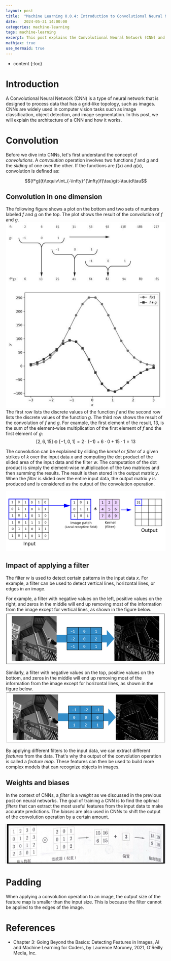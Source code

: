 ```yaml
---
layout: post
title:  "Machine Learning 0.0.4: Introduction to Convolutional Neural Network (CNN)"
date:   2024-05-31 14:00:00
categories: machine-learning 
tags: machine-learning
excerpt: This post explains the Convolutional Neural Network (CNN) and its applications in computer vision.
mathjax: true
use_mermaid: true
---
```


* content
{:toc}

# Introduction
A Convolutional Neural Network (CNN) is a type of neural network that is designed to process data that has a grid-like topology, such as images. 
CNNs are widely used in computer vision tasks such as image classification, object detection, and image segmentation. 
In this post, we will explain the architecture of a CNN and how it works.


# Convolution
Before we dive into CNNs, let's first understand the concept of _convolutions_. 
A _convolution_ operation involves two functions $f$ and $g$ and the _sliding_ of one over the other. If the functions are $f(x)$ and $g(x)$, convolution is defined as:  
<p align="center">$$(f*g)(t)\equiv\int_{-\infty}^{\infty}f(\tau)g(t-\tau)d\tau$$</p>  

## Convolution in one dimension
The following figure shows a plot on the bottom and two sets of numbers labeled $f$ and $g$ on the top. The plot shows the result of the convolution of $f$ and $g$.
![Convolution](/assets/images/ML/004/convolution_1d.png)  
The first row lists the discrete values of the function $f$ and the second row lists the discrete values of the function $g$. The third row shows the result of the convolution of $f$ and $g$.
For example, the first element of the result, 13, is the sum of the element-wise multiplication of the first element of $f$ and the first element of $g$:
$$[2, 6, 15] \circledast [-1, 0, 1] = 2\cdot (-1) + 6 \cdot 0 + 15 \cdot 1 = 13 $$

The convolution can be explained by sliding the _kernel_ or _filter_ of a given strikes of $k$ over the input data $x$ and computing the dot product of the slided area of the input data and the filter $w$.
The computation of the dot product is simply the element-wise multiplication of the two matrices and then summing the results. The result is then stored in the output matrix $y$.
When the _filter_ is slided over the entire input data, the output matrix $y$ is produced and is considered as the output of the convolution operation.  

![Convolution](/assets/images/ML/004/convolution2.png)

## Impact of applying a filter
The filter $w$ is used to detect certain patterns in the input data $x$. For example, a filter can be used to detect vertical lines, horizontal lines, or edges in an image.

For example, a filter with negative values on the left, positive values on the right, and zeros in the middle will end up removing most of the information from the image
except for vertical lines, as shown in the figure below.
![Vertical Line Detection](/assets/images/ML/004/detect-vertical.png)

Similarly, a filter with negative values on the top, positive values on the bottom, and zeros in the middle will end up removing most of the information from the image
except for horizontal lines, as shown in the figure below.
![Horizontal Line Detection](/assets/images/ML/004/detect-horizontal.png)

By applying different filters to the input data, we can extract different _features_ from the data. That's why the output of the convolution operation is called a _feature map_.
These features can then be used to build more complex models that can recognize objects in images. 


## Weights and biases
In the context of CNNs, a _filter_ is a _weight_ as we discussed in the previous post on neural networks. The goal of training a CNN is to find the optimal _filters_ that can extract the most useful features from the input data
to make accurate predictions. The _biases_ are also used in CNNs to shift the output of the convolution operation by a certain amount.

![Weights and Biases](/assets/images/ML/004/bias.png)

# Padding
When applying a convolution operation to an image, the output size of the feature map is smaller than the input size. 
This is because the filter cannot be applied to the edges of the image.


# References
- Chapter 3: Going Beyond the Basics: Detecting Features in Images, AI and Machine Learning for Coders, by Laurence Moroney, 2021, O'Reilly Media, Inc.